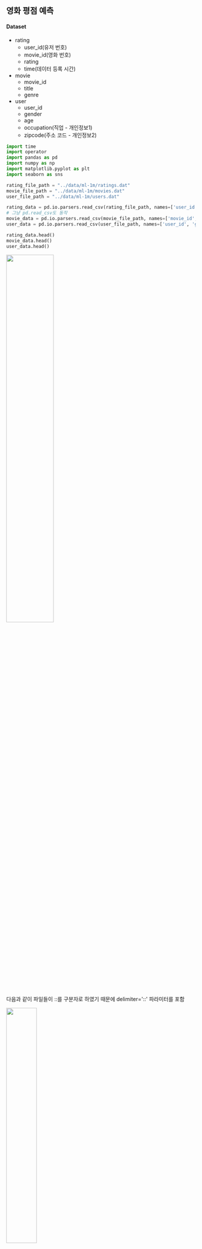 ## 영화 평점 예측

#### Dataset

- rating
  - user_id(유저 번호)
  - movie_id(영화 번호)
  - rating
  - time(데이터 등록 시간)
- movie
  - movie_id
  - title
  - genre
- user
  - user_id
  - gender
  - age
  - occupation(직업 - 개인정보1)
  - zipcode(주소 코드 - 개인정보2)

```python
import time
import operator
import pandas as pd
import numpy as np
import matplotlib.pyplot as plt
import seaborn as sns

rating_file_path = "../data/ml-1m/ratings.dat"
movie_file_path = "../data/ml-1m/movies.dat"
user_file_path = "../data/ml-1m/users.dat"

rating_data = pd.io.parsers.read_csv(rating_file_path, names=['user_id', 'movie_id', 'rating', 'time'], delimiter='::')
# 그냥 pd.read_csv도 동작
movie_data = pd.io.parsers.read_csv(movie_file_path, names=['movie_id', 'title', 'genre'], delimiter='::')
user_data = pd.io.parsers.read_csv(user_file_path, names=['user_id', 'gender', 'age', 'occupation', 'zipcode'], delimiter='::')

rating_data.head()
movie_data.head()
user_data.head()
```

<img src="https://user-images.githubusercontent.com/58063806/99077005-69644800-25ff-11eb-8a6a-32c1f8748b6c.JPG" width=50% />

다음과 같이 파일들이 ::를 구분자로 하였기 때문에 delimiter='::' 파라미터를 포함

<img src="https://user-images.githubusercontent.com/58063806/99077373-01fac800-2600-11eb-9cb4-9ecad4390fea.JPG" width=40% />

<img src="https://user-images.githubusercontent.com/58063806/99077375-02935e80-2600-11eb-9cd6-fc4b6f26eade.JPG" width=60% />

<img src="https://user-images.githubusercontent.com/58063806/99077369-01623180-2600-11eb-8692-ecf0fdff59ef.JPG" width=40% />

#### 탐색적 데이터 분석

**총 영화의 개수와 연도별 개수**

```python
print("total number of movie in data :", len(movie_data['movie_id'].unique()))
movie_data['year'] = movie_data['title'].apply(lambda x: x[-5:-1])
movie_data['year'].value_counts().head(10)
```

<img src="https://user-images.githubusercontent.com/58063806/99078571-f0b2bb00-2601-11eb-9210-bb0705471220.JPG" width=40% />

**해당 장르에 대한 영화 개수**

```python
unique_genre_dict = {}
for index, row in movie_data.iterrows():
    genre_combination = row['genre']
    parsed_genre = genre_combination.split("|")
    for genre in parsed_genre:
        if genre in unique_genre_dict:
            unique_genre_dict[genre] += 1
        else:
            unique_genre_dict[genre] = 1
            
plt.rcParams['figure.figsize'] = [15, 10]
sns.barplot(list(unique_genre_dict.keys()), list(unique_genre_dict.values()), alpha=0.8)
plt.title('Popular genre in movies')
plt.ylabel('Count of Genre', fontsize=12)
plt.xlabel('Genre', fontsize=12)
plt.show()
```

<img src="https://user-images.githubusercontent.com/58063806/99078757-3f605500-2602-11eb-9176-947dea2b047c.JPG" width=90%/>

**유저의 수**

```python
print("total number of user in data :", len(user_data['user_id'].unique()))
# total number of user in data : 6040
```

**각 영화가 평가받은 횟수와 해당 횟수의 빈도수**

```python
movie_rate_count = rating_data.groupby('movie_id')['rating'].count().values
plt.rcParams['figure.figsize'] = [8, 8]
fig = plt.hist(movie_rate_count, bins=200)
plt.ylabel('Count', fontsize=12)
plt.xlabel("Movie's rated count", fontsize=12)
plt.show()

print("total number of movie in data :", len(movie_data['movie_id'].unique()))
print("total number of movie rated below 100 :", len(movie_rate_count[movie_rate_count < 100]))
```

<img src="https://user-images.githubusercontent.com/58063806/99081068-8ef45000-2605-11eb-8fb1-51b2c1f95c42.JPG" width=65% />

결과를 보면 100개 미만의 평가를 받은 영화가 약 1700개 정도 되는 것을 볼 수 있음

**(이러한 영화들을 대상으로 예상 평점 분석은 관람객에게 큰 의미를 가질 수 있음)**

**영화들의 평균평점과 빈도수**

```python
movie_grouped_rating_info = rating_data.groupby('movie_id')['rating'].agg({'rated_count':'count', 'rating_mean':'mean'})
movie_grouped_rating_info['rating_mean'].hist(bins=150, grid=False)
```

<img src="https://user-images.githubusercontent.com/58063806/99081326-fad6b880-2605-11eb-84c6-3539e5b8e27e.JPG" width=65% />

대부분의 영화들이 평균 평점으로 2 ~ 4점 정도인 것을 볼 수 있음 **(대부분의 영화의 평점은 2 ~ 4점 사이의 값으로 예측될 것이라는 가설 수립)**


